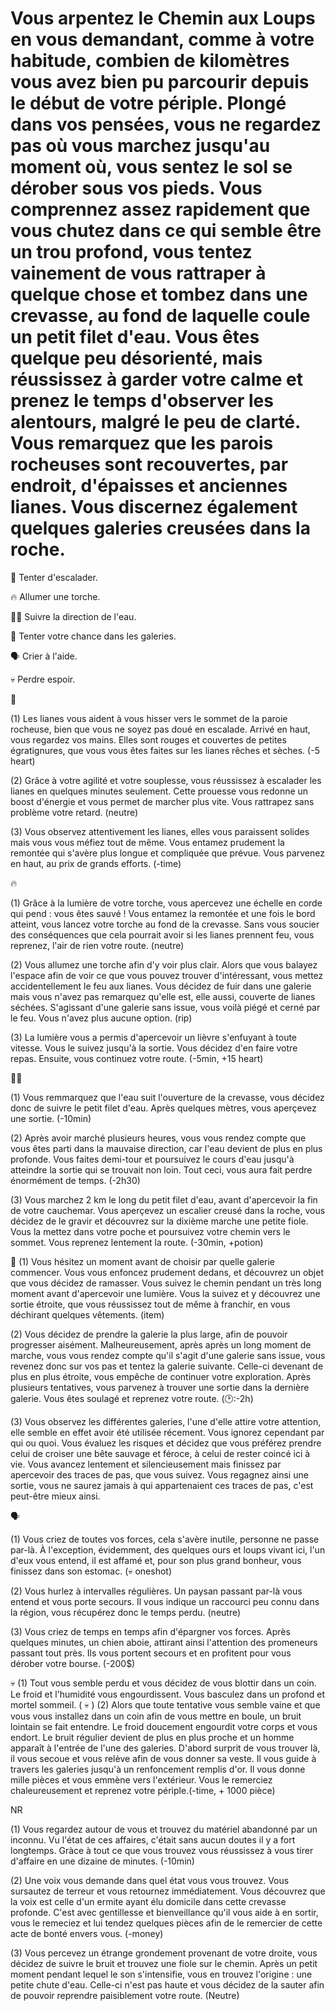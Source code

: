 # Vous arpentez le Chemin aux Loups en vous demandant, comme à votre habitude, combien de kilomètres vous avez bien pu parcourir depuis le début de votre périple. Plongé dans vos pensées, vous ne regardez pas où vous marchez jusqu'au moment où, vous sentez le sol se dérober sous vos pieds. Vous comprennez assez rapidement que vous chutez dans ce qui semble être un trou profond, vous tentez vainement de vous rattraper à quelque chose et tombez dans une crevasse, au fond de laquelle coule un petit filet d'eau. Vous êtes quelque peu désorienté, mais réussissez à garder votre calme et prenez le temps d'observer les alentours, malgré le peu de clarté. Vous remarquez que les parois rocheuses sont recouvertes, par endroit, d'épaisses et anciennes lianes. Vous discernez également quelques galeries creusées dans la roche. 

🔗 Tenter d'escalader.

🔥 Allumer une torche.

🚶‍♂️ Suivre la direction de l'eau.

🔄 Tenter votre chance dans les galeries.

🗣 Crier à l'aide.

💀 Perdre espoir.


🔗

(1) Les lianes vous aident à vous hisser vers le sommet de la paroie rocheuse, bien que vous ne soyez pas doué en escalade. Arrivé en haut, vous regardez vos mains. Elles sont rouges et couvertes de petites égratignures, que vous vous êtes faites sur les lianes rêches et sèches. 
(-5 heart)

(2) Grâce à votre agilité et votre souplesse, vous réussissez à escalader les lianes en quelques minutes seulement. Cette prouesse vous redonne un boost d'énergie et vous permet de marcher plus vite. Vous rattrapez sans problème votre retard.
(neutre)

(3) Vous observez attentivement les lianes, elles vous paraissent solides mais vous vous méfiez tout de même. Vous entamez prudement la remontée qui s'avère plus longue et compliquée que prévue. Vous parvenez en haut, au prix de grands efforts. (-time)


🔥

(1) Grâce à la lumière de votre torche, vous apercevez une échelle en corde qui pend : vous êtes sauvé ! Vous entamez la remontée et une fois le bord atteint, vous lancez votre torche au fond de la crevasse. Sans vous soucier des conséquences que cela pourrait avoir si les lianes prennent feu, vous reprenez, l'air de rien votre route.
(neutre)

(2) Vous allumez une torche afin d'y voir plus clair. Alors que vous balayez l'espace afin de voir ce que vous pouvez trouver d'intéressant, vous mettez accidentellement le feu aux lianes. Vous décidez de fuir dans une galerie mais vous n'avez pas remarquez qu'elle est, elle aussi, couverte de lianes séchées. S'agissant d'une galerie sans issue, vous voilà piégé et cerné par le feu. Vous n'avez plus aucune option. (rip)

(3) La lumière vous a permis d'apercevoir un lièvre s'enfuyant à toute vitesse. Vous le suivez jusqu'à la sortie. Vous décidez d'en faire votre repas. Ensuite, vous continuez votre route. 
(-5min, +15 heart)


🚶‍♂️

(1) Vous remmarquez que l'eau suit l'ouverture de la crevasse, vous décidez donc de suivre le petit filet d'eau. Après quelques mètres, vous aperçevez une sortie.
(-10min)

(2) Après avoir marché plusieurs heures, vous vous rendez compte que vous êtes parti dans la mauvaise direction, car l'eau devient de plus en plus profonde. Vous faites demi-tour et poursuivez le cours d'eau jusqu'à atteindre la sortie qui se trouvait non loin. Tout ceci, vous aura fait perdre énormément de temps.
(-2h30)

(3) Vous marchez 2 km le long du petit filet d'eau, avant d'apercevoir la fin de votre cauchemar. Vous aperçevez un escalier creusé dans la roche, vous décidez de le gravir et découvrez sur la dixième marche une petite fiole. Vous la mettez dans votre poche et poursuivez votre chemin vers le sommet. Vous reprenez lentement la route.
(-30min, +potion)

🔄 
(1) Vous hésitez un moment avant de choisir par quelle galerie commencer. Vous vous enfoncez prudement dedans, et découvrez un objet que vous décidez de ramasser. Vous suivez le chemin pendant un très long moment avant d'apercevoir une lumière. Vous la suivez et y découvrez une sortie étroite, que vous réussissez tout de même à franchir, en vous déchirant quelques vêtements. (item)

(2) Vous décidez de prendre la galerie la plus large, afin de pouvoir progresser aisément. Malheureusement, après après un long moment de marche, vous vous rendez compte qu'il s'agit d'une galerie sans issue, vous revenez donc sur vos pas et tentez la galerie suivante. Celle-ci devenant de plus en plus étroite, vous empêche de continuer votre exploration. Après plusieurs tentatives, vous parvenez à trouver une sortie dans la dernière galerie. Vous êtes soulagé et reprenez votre route. (🕑:-2h)

(3) Vous observez les différentes galeries, l'une d'elle attire votre attention, elle semble en effet avoir été utilisée récement. Vous ignorez cependant par qui ou quoi. Vous évaluez les risques et décidez que vous préférez prendre celui de croiser une bête sauvage et féroce, à celui de rester coincé ici à vie. Vous avancez lentement et silencieusement mais finissez par apercevoir des traces de pas, que vous suivez. Vous regagnez ainsi une sortie, vous ne saurez jamais à qui appartenaient ces traces de pas, c'est peut-être mieux ainsi.

🗣

(1) Vous criez de toutes vos forces, cela s'avère inutile, personne ne passe par-là. À l'exception, évidemment, des quelques ours et loups vivant ici, l'un d'eux vous entend, il est affamé et, pour son plus grand bonheur, vous finissez dans son estomac. 
(💀 oneshot)

(2) Vous hurlez à intervalles régulières. Un paysan passant par-là vous entend et vous porte secours. Il vous indique un raccourci peu connu dans la région, vous récupérez donc le temps perdu.
(neutre)

(3) Vous criez de temps en temps afin d'épargner vos forces. Après quelques minutes, un chien aboie, attirant ainsi l'attention des promeneurs passant tout près. Ils vous portent secours et en profitent pour vous dérober votre bourse.
(-200$)

💀 
(1) Tout vous semble perdu et vous décidez de vous blottir dans un coin. Le froid et l'humidité vous engourdissent. Vous basculez dans un profond et mortel sommeil. ( 💀 )
(2) Alors que toute tentative vous semble vaine et que vous vous installez dans un coin afin de vous mettre en boule, un bruit lointain se fait entendre. Le froid doucement engourdit votre corps et vous endort. Le bruit régulier devient de plus en plus proche et un homme apparaît à l'entrée de l'une des galeries. D'abord surprit de vous trouver là, il vous secoue et vous relève afin de vous donner sa veste. Il vous guide à travers les galeries jusqu'à un renfoncement remplis d'or. Il vous donne mille pièces et vous emmène vers l'extérieur. Vous le remerciez chaleureusement et reprenez votre périple.(-time, + 1000 pièce)

NR

(1) Vous regardez autour de vous et trouvez du matériel abandonné par un inconnu. Vu l'état de ces affaires, c'était sans aucun doutes il y a fort longtemps. Gràce à tout ce que vous trouvez vous réussissez à vous tirer d'affaire en une dizaine de minutes.
(-10min)

(2) Une voix vous demande dans quel état vous vous trouvez. Vous sursautez de terreur et vous retournez immédiatement. Vous découvrez que la voix est celle d'un ermite ayant élu domicile dans cette crevasse profonde. C'est avec gentillesse et bienveillance qu'il vous aide à en sortir, vous le remeciez et lui tendez quelques pièces afin de le remercier de cette acte de bonté envers vous. (-money)

(3) Vous percevez un étrange grondement provenant de votre droite, vous décidez de suivre le bruit et trouvez une fiole sur le chemin. Après un petit moment pendant lequel le son s'intensifie, vous en trouvez l'origine : une petite chute d'eau. Celle-ci n'est pas haute et vous décidez de la sauter afin de pouvoir reprendre paisiblement votre route. (Neutre)

